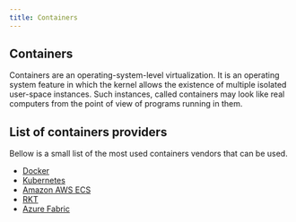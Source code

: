 ```yaml
---
title: Containers
---
```

## Containers

Containers are an operating-system-level virtualization. It is an operating system feature in which the kernel allows the existence of multiple isolated user-space instances. Such instances, called containers may look like real computers from the point of view of programs running in them.

## List of containers providers

Bellow is a small list of the most used containers vendors that can be used.

- [Docker](https://www.docker.com/)
- [Kubernetes](https://kubernetes.io/)
- [Amazon AWS ECS](https://aws.amazon.com/ecs/?nc1=h_ls)
- [RKT](https://github.com/rkt/rkt)
- [Azure Fabric](https://azure.microsoft.com/en-us/services/service-fabric/)
